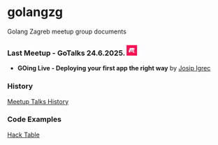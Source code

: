 # golangzg
Golang Zagreb meetup group documents


### Last Meetup - **GoTalks 24.6.2025.** [<img src="assets/images/meetup_logo.jpg" alt="meetup.com" width="24"/>](https://www.meetup.com/golang-zg/events/308525129/)
- **GOing Live - Deploying your first app the right way** 
by [Josip Igrec](https://www.linkedin.com/in/josip-igrec/)


### History
[Meetup Talks History](talks.md)

### Code Examples
[Hack Table](hacktable)
